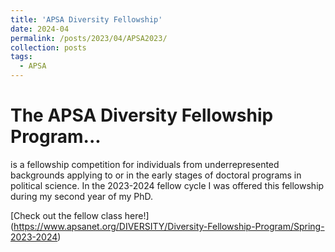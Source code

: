 ```yaml
---
title: 'APSA Diversity Fellowship'
date: 2024-04
permalink: /posts/2023/04/APSA2023/
collection: posts
tags:
  - APSA
---
```



# The APSA Diversity Fellowship Program...

is a fellowship competition for individuals from underrepresented backgrounds applying to or in the early stages of doctoral programs in political science. In the 2023-2024 fellow cycle I was offered this fellowship during my second year of my PhD. 

[Check out the fellow class here!] (https://www.apsanet.org/DIVERSITY/Diversity-Fellowship-Program/Spring-2023-2024)

